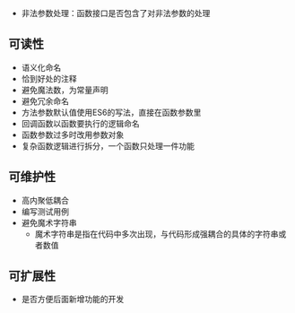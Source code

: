 - 非法参数处理：函数接口是否包含了对非法参数的处理

## **可读性**
- 语义化命名
- 恰到好处的注释
- 避免魔法数，为常量声明
- 避免冗余命名
- 方法参数默认值使用ES6的写法，直接在函数参数里
- 回调函数以函数要执行的逻辑命名
- 函数参数过多时改用参数对象
- 复杂函数逻辑进行拆分，一个函数只处理一件功能

## **可维护性**
- 高内聚低耦合
- 编写测试用例
- 避免魔术字符串
  - 魔术字符串是指在代码中多次出现，与代码形成强耦合的具体的字符串或者数值

## **可扩展性**
- 是否方便后面新增功能的开发